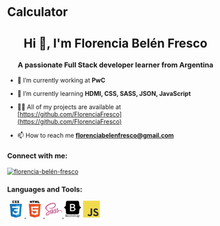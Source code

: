 # Calculator

<h1 align="center">Hi 👋, I'm Florencia Belén Fresco</h1>
<h3 align="center">A passionate Full Stack developer learner from Argentina</h3>

- 🔭 I’m currently working at **PwC**

- 🌱 I’m currently learning **HDMI, CSS, SASS, JSON, JavaScript**

- 👨‍💻 All of my projects are available at [https://github.com/FlorenciaFresco](https://github.com/FlorenciaFresco)

- 📫 How to reach me **florenciabelenfresco@gmail.com**

<h3 align="left">Connect with me:</h3>
<p align="left">
<a href="https://linkedin.com/in/florencia-belén-fresco" target="blank"><img align="center" src="https://raw.githubusercontent.com/rahuldkjain/github-profile-readme-generator/master/src/images/icons/Social/linked-in-alt.svg" alt="florencia-belén-fresco" height="30" width="40" /></a>
</p>

<h3 align="left">Languages and Tools:</h3>
<p align="left"> <a href="https://www.w3schools.com/css/" target="_blank" rel="noreferrer"> <img src="https://raw.githubusercontent.com/devicons/devicon/master/icons/css3/css3-original-wordmark.svg" alt="css3" width="40" height="40"/> </a> <a href="https://www.w3.org/html/" target="_blank" rel="noreferrer"> <img src="https://raw.githubusercontent.com/devicons/devicon/master/icons/html5/html5-original-wordmark.svg" alt="html5" width="40" height="40"/> </a> <a href="https://sass-lang.com" target="_blank" rel="noreferrer"> <img src="https://raw.githubusercontent.com/devicons/devicon/master/icons/sass/sass-original.svg" alt="sass" width="40" height="40"/> </a> <img src="https://raw.githubusercontent.com/devicons/devicon/master/icons/bootstrap/bootstrap-plain-wordmark.svg" alt="bootstrap" width="40" height="40"/> </a> <a href="https://developer.mozilla.org/en-US/docs/Web/JavaScript" target="_blank" rel="noreferrer"> <img src="https://raw.githubusercontent.com/devicons/devicon/master/icons/javascript/javascript-original.svg" alt="javascript" width="40" height="40"/> </a> </p>


